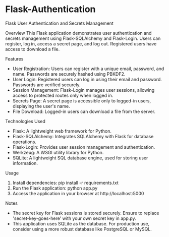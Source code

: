 # Flask-Authentication



Flask User Authentication and Secrets Management

Overview
This Flask application demonstrates user authentication and secrets management using Flask-SQLAlchemy and Flask-Login. Users can register, log in, access a secret page, and log out. Registered users have access to download a file.

Features
* User Registration: Users can register with a unique email, password, and name. Passwords are securely hashed using PBKDF2.
* User Login: Registered users can log in using their email and password. Passwords are verified securely.
* Session Management: Flask-Login manages user sessions, allowing access to protected routes only when logged in.
* Secrets Page: A secret page is accessible only to logged-in users, displaying the user's name.
* File Download: Logged-in users can download a file from the server.

Technologies Used
* Flask: A lightweight web framework for Python.
* Flask-SQLAlchemy: Integrates SQLAlchemy with Flask for database operations.
* Flask-Login: Provides user session management and authentication.
* Werkzeug: A WSGI utility library for Python.
* SQLite: A lightweight SQL database engine, used for storing user information.

Usage

1. Install dependencies: pip install -r requirements.txt
2. Run the Flask application: python app.py
3. Access the application in your browser at http://localhost:5000

Notes
* The secret key for Flask sessions is stored securely. Ensure to replace 'secret-key-goes-here' with your own secret key in app.py.
* This application uses SQLite as the database. For production use, consider using a more robust database like PostgreSQL or MySQL.
